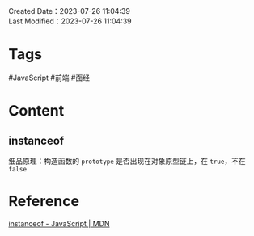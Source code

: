 Created Date：2023-07-26 11:04:39  
Last Modified：2023-07-26 11:04:39

# Tags

#JavaScript #前端 #面经

# Content

## instanceof

细品原理：构造函数的 `prototype` 是否出现在对象原型链上，在 `true`，不在 `false`

# Reference

[instanceof - JavaScript | MDN](https://developer.mozilla.org/en-US/docs/Web/JavaScript/Reference/Operators/instanceof)
